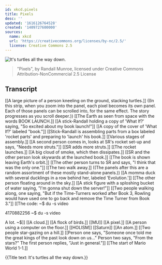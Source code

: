 ```yaml
---
id: xkcd.pixels
title: Pixels
desc: ''
updated: '1616126764528'
created: '1409727600000'
sources:
  name: xkcd
  url: 'https://creativecommons.org/licenses/by-nc/2.5/'
  license: Creative Commons 2.5
---
```

![It's turtles all the way down.](https://imgs.xkcd.com/comics/pixels.png)
> "Pixels", by Randall Munroe, licensed under Creative Commons Attribution-NonCommercial 2.5 License

## Transcript
[[A large picture of a person kneeling on the ground, stacking turtles.]]
((In this strip, when you zoom into the panel, each pixel becomes its own panel. Each of those panels can be scrolled into, for the same effect. The story progresses as you scroll deeper.))
[[The Earth as seen from space with the words BOOK LAUNCH.]]
[[A stick-Randall holding a copy of 'What If?' saying, "So excited about my book launch!"]]
[[A copy of the cover of 'What If?' labeled "book."]]
[[Stick-Randall is assembling parts from a box labeled 'rocket parts' and preparing to 'launch' his book.]]
[[Various stages of assembly.]]
[[A second person comes in, looks at SR's rocket set-up and says, "Needs more struts."]]
[[SR adds more struts.]]
[[The rocket launches.]]
[[A big cloud of smoke, which then dissipates.]]
[[SR and the other person look skywards at the launched book.]]
[[The book is shown leaving Earth's orbit.]]
[[The other person turns to SR and says, "I think that was the only one."]]
[[The two walk away.]]
((The panels after this are a random assortment of these mostly stand-alone panels.))
[[A momma duck with several ducklings in a row behind her, labeled 'Evolution.']]
[[The other person floating around in the sky.]]
[[A stick figure with a sploshing bucket of water saying, "I'm gonna shut down the server!"]]
[[Two people walking along, one saying, "But if the Time-Turners worked after Book 3, Rowling would have used one to go back and remove the Time Turner from Book 3."]]
[[The code: 
~$ du -s video

4170882256
~$ du -s video

A lot.
~$]]
[[A cloud.]]
[[A flock of birds.]]
[[MU]]
[[A pixel.]]
[[A person using a computer on the floor.]]
[[HOLISM]]
[[Saturn]]
[[An atom.]]
[[Two people star-gazing on a hill.]]
[[Person one says, "Someone once told me the great kings of the past look down on us..." Person two says, "From the stars?" The first person replies, "Just in general."]]
[[The start of Mario World 1-1.]]



{{Title text: It's turtles all the way down.}}

